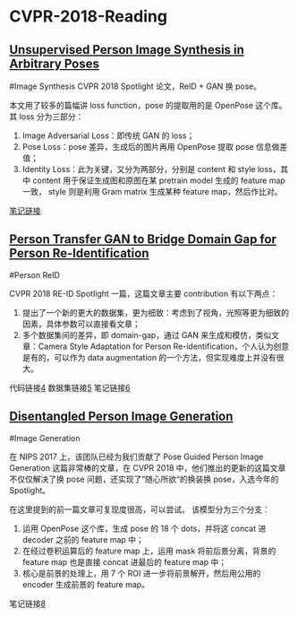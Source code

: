 # CVPR-2018-Reading

## [Unsupervised Person Image Synthesis in Arbitrary Poses][1]

#Image Synthesis
CVPR 2018 Spotlight 论文，ReID + GAN 换 pose。

本文用了较多的篇幅讲 loss function，pose 的提取用的是 OpenPose 这个库。 
其 loss 分为三部分： 

1. Image Adversarial Loss：即传统 GAN 的 loss；
2. Pose Loss：pose 差异，生成后的图片再用 OpenPose 提取 pose 信息做差值；
3. Identity Loss：此为关键，又分为两部分，分别是 content 和 style loss，其中 content 用于保证生成图和原图在某 pretrain model 生成的 feature map 一致， style 则是利用 Gram matrix 生成某种 feature map，然后作比对。


[笔记链接][2]


## [Person Transfer GAN to Bridge Domain Gap for Person Re-Identification][3]

#Person ReID

CVPR 2018 RE-ID Spotlight 一篇，这篇文章主要 contribution 有以下两点： 

1. 提出了一个新的更大的数据集，更为细致：考虑到了视角，光照等更为细致的因素，具体参数可以直接看文章；
2. 多个数据集间的差异，即 domain-gap，通过 GAN 来生成和模仿，类似文章：Camera Style Adaptation for Person Re-identification，个人认为创意是有的，可以作为 data augmentation 的一个方法，但实现难度上并没有很大。

代码链接[4]
数据集链接[5]
笔记链接[6]


## [Disentangled Person Image Generation][7]

#Image Generation

在 NIPS 2017 上，该团队已经为我们贡献了 Pose Guided Person Image Generation 这篇非常棒的文章，在 CVPR 2018 中，他们推出的更新的这篇文章不仅仅解决了换 pose 问题，还实现了”随心所欲“的换装换 pose，入选今年的 Spotlight。 

在这里提到的前一篇文章可复现度很高，可以尝试。
该模型分为三个分支：

1. 运用 OpenPose 这个库，生成 pose 的 18 个 dots，并将这 concat 进 decoder 之前的 feature map 中；
2. 在经过卷积运算后的 feature map 上，运用 mask 将前后景分离，背景的 feature map 也是直接 concat 进最后的 feature map 中；
3. 核心是前景的处理上，用 7 个 ROI 进一步将前景解开，然后用公用的 encoder 生成前景的 feature map。

笔记链接[8]




[1]: https://www.paperweekly.site/papers/1864
[2]: https://zhuanlan.zhihu.com/p/35626886
[3]: https://www.paperweekly.site/papers/1557
[4]: https://github.com/JoinWei-PKU/PTGAN
[5]: http://www.pkuvmc.com/publications/msmt17.html
[6]: https://zhuanlan.zhihu.com/p/35626478
[7]: https://www.paperweekly.site/papers/1865
[8]: https://zhuanlan.zhihu.com/p/35626735
